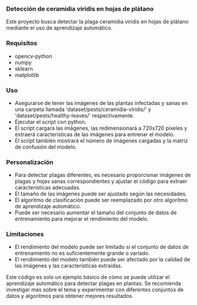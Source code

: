 ###  Detección de ceramidia viridis en hojas de plátano
Este proyecto busca detectar la plaga ceramidia viridis en hojas de plátano mediante el uso de aprendizaje automático. 

### Requisitos
- opencv-python
- numpy
- sklearn
- matplotlib

### Uso
- Asegurarse de tener las imágenes de las plantas infectadas y sanas en una carpeta llamada 'dataset/pests/ceramidia-viridis/' y 'dataset/pests/healthy-leaves/' respectivamente.
- Ejecutar el script con python.
- El script cargará las imágenes, las redimensionará a 720x720 píxeles y extraerá características de las imágenes para entrenar el modelo.
- El script también mostrará el número de imágenes cargadas y la matriz de confusión del modelo.

### Personalización
- Para detectar plagas diferentes, es necesario proporcionar imágenes de plagas y hojas sanas correspondientes y ajustar el código para extraer características adecuadas.
- El tamaño de las imágenes puede ser ajustado según las necesidades.
- El algoritmo de clasificación puede ser reemplazado por otro algoritmo de aprendizaje automático.
- Puede ser necesario aumentar el tamaño del conjunto de datos de entrenamiento para mejorar el rendimiento del modelo.

### Limitaciones
- El rendimiento del modelo puede ser limitado si el conjunto de datos de entrenamiento no es suficientemente grande o variado.
- El rendimiento del modelo también puede ser afectado por la calidad de las imágenes y las características extraídas.

Este código es solo un ejemplo básico de cómo se puede utilizar el aprendizaje automático para detectar plagas en plantas. Se recomienda investigar más sobre el tema y experimentar con diferentes conjuntos de datos y algoritmos para obtener mejores resultados.